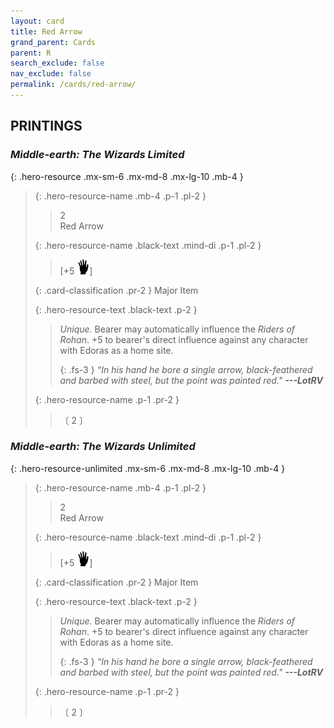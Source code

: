 ```yaml
---
layout: card
title: Red Arrow
grand_parent: Cards
parent: R
search_exclude: false
nav_exclude: false
permalink: /cards/red-arrow/
---
```


## PRINTINGS


### _Middle-earth: The Wizards Limited_

{: .hero-resource .mx-sm-6 .mx-md-8 .mx-lg-10 .mb-4 }
> {: .hero-resource-name .mb-4 .p-1 .pl-2 }
> > <div class="card-mp">2</div>
> > <div class="card-name">Red Arrow</div>
>
> {: .hero-resource-name .black-text .mind-di .p-1 .pl-2 }
> > [+5 ![](/assets/images/di.svg)]
>
> {: .card-classification .pr-2 }
> Major Item
>
> {: .hero-resource-text .black-text .p-2 }
> > _Unique._ Bearer may automatically influence the _Riders of Rohan_. +5 to bearer's direct influence against any character with Edoras as a home site. 
> > 
> > {: .fs-3 } 
> > _“In his hand he bore a single arrow, black-feathered and barbed with steel, but the point was painted red."_ ***---&#65279;LotRV*** 
> 
> {: .hero-resource-name .p-1 .pr-2 }
> > <div class="card-shield"></div>
> > <div class="card-corruption">〔 2 〕</div>

### _Middle-earth: The Wizards Unlimited_

{: .hero-resource-unlimited .mx-sm-6 .mx-md-8 .mx-lg-10 .mb-4 }
> {: .hero-resource-name .mb-4 .p-1 .pl-2 }
> > <div class="card-mp">2</div>
> > <div class="card-name">Red Arrow</div>
>
> {: .hero-resource-name .black-text .mind-di .p-1 .pl-2 }
> > [+5 ![](/assets/images/di.svg)]
>
> {: .card-classification .pr-2 }
> Major Item
>
> {: .hero-resource-text .black-text .p-2 }
> > _Unique._ Bearer may automatically influence the _Riders of Rohan_. +5 to bearer's direct influence against any character with Edoras as a home site. 
> > 
> > {: .fs-3 } 
> > _“In his hand he bore a single arrow, black-feathered and barbed with steel, but the point was painted red."_ ***---&#65279;LotRV*** 
> 
> {: .hero-resource-name .p-1 .pr-2 }
> > <div class="card-shield"></div>
> > <div class="card-corruption">〔 2 〕</div>
